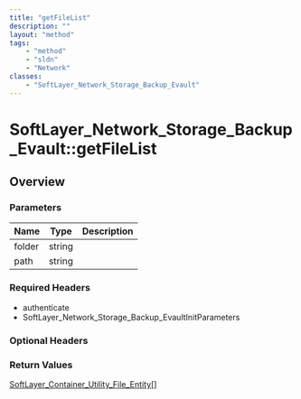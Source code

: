 ```yaml
---
title: "getFileList"
description: ""
layout: "method"
tags:
    - "method"
    - "sldn"
    - "Network"
classes:
    - "SoftLayer_Network_Storage_Backup_Evault"
---
```

# SoftLayer_Network_Storage_Backup_Evault::getFileList
## Overview 


### Parameters 
|Name | Type | Description |
| --- | --- | --- |
|folder| string| |
|path| string| |


### Required Headers
* authenticate
* SoftLayer_Network_Storage_Backup_EvaultInitParameters

### Optional Headers

### Return Values
<a href='/reference/datatypes/SoftLayer_Container_Utility_File_Entity'>SoftLayer_Container_Utility_File_Entity[] </a>
